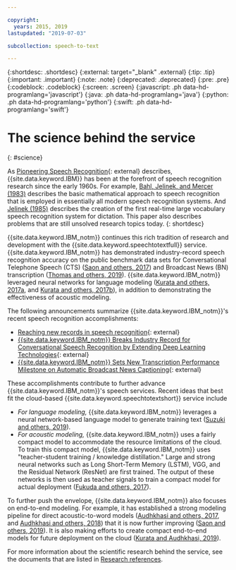```yaml
---

copyright:
  years: 2015, 2019
lastupdated: "2019-07-03"

subcollection: speech-to-text

---
```


{:shortdesc: .shortdesc}
{:external: target="_blank" .external}
{:tip: .tip}
{:important: .important}
{:note: .note}
{:deprecated: .deprecated}
{:pre: .pre}
{:codeblock: .codeblock}
{:screen: .screen}
{:javascript: .ph data-hd-programlang='javascript'}
{:java: .ph data-hd-programlang='java'}
{:python: .ph data-hd-programlang='python'}
{:swift: .ph data-hd-programlang='swift'}

# The science behind the service
{: #science}

As [Pioneering Speech Recognition](https://www.ibm.com/ibm/history/ibm100/us/en/icons/speechreco/){: external} describes, {{site.data.keyword.IBM}} has been at the forefront of speech recognition research since the early 1960s. For example, [Bahl, Jelinek, and Mercer (1983)](/docs/services/speech-to-text?topic=speech-to-text-references#bahl1983) describes the basic mathematical approach to speech recognition that is employed in essentially all modern speech recognition systems. And [Jelinek (1985)](/docs/services/speech-to-text?topic=speech-to-text-references#jelinek1985) describes the creation of the first real-time large vocabulary speech recognition system for dictation. This paper also describes problems that are still unsolved research topics today.
{: shortdesc}

{{site.data.keyword.IBM_notm}} continues this rich tradition of research and development with the {{site.data.keyword.speechtotextfull}} service. {{site.data.keyword.IBM_notm}} has demonstrated industry-record speech recognition accuracy on the public benchmark data sets for Conversational Telephone Speech (CTS) ([Saon and others, 2017](/docs/services/speech-to-text?topic=speech-to-text-references#saon2017)) and Broadcast News (BN) transcription ([Thomas and others, 2019](/docs/services/speech-to-text?topic=speech-to-text-references#thomas2019)). {{site.data.keyword.IBM_notm}} leveraged neural networks for language modeling ([Kurata and others, 2017a](/docs/services/speech-to-text?topic=speech-to-text-references#kurata2017a), and [Kurata and others, 2017b](/docs/services/speech-to-text?topic=speech-to-text-references#kurata2017a)), in addition to demonstrating the effectiveness of acoustic modeling.

The following announcements summarize {{site.data.keyword.IBM_notm}}'s recent speech recognition accomplishments:

-   [Reaching new records in speech recognition](https://www.ibm.com/blogs/watson/2017/03/reaching-new-records-in-speech-recognition/){: external}
-   [{{site.data.keyword.IBM_notm}} Breaks Industry Record for Conversational Speech Recognition by Extending Deep Learning Technologies](https://www-03.ibm.com/press/us/en/pressrelease/51790.wss){: external}
-   [{{site.data.keyword.IBM_notm}} Sets New Transcription Performance Milestone on Automatic Broadcast News Captioning](https://www.ibm.com/blogs/research/2019/05/automatic-broadcast-news-captioning/){: external}

These accomplishments contribute to further advance {{site.data.keyword.IBM_notm}}'s speech services. Recent ideas that best fit the cloud-based {{site.data.keyword.speechtotextshort}} service include

-   *For language modeling,* {{site.data.keyword.IBM_notm}} leverages a neural network-based language model to generate training text ([Suzuki and others, 2019](/docs/services/speech-to-text?topic=speech-to-text-references#suzuki2019)).
-   *For acoustic modeling,* {{site.data.keyword.IBM_notm}} uses a fairly compact model to accommodate the resource limitations of the cloud. To train this compact model, {{site.data.keyword.IBM_notm}} uses "teacher-student training / knowledge distillation." Large and strong neural networks such as Long Short-Term Memory (LSTM), VGG, and the Residual Network (ResNet) are first trained. The output of these networks is then used as teacher signals to train a compact model for actual deployment ([Fukuda and others, 2017](/docs/services/speech-to-text?topic=speech-to-text-references#fukuda2017)).

To further push the envelope, {{site.data.keyword.IBM_notm}} also focuses on end-to-end modeling. For example, it has established a strong modeling pipeline for direct acoustic-to-word models ([Audhkhasi and others, 2017](/docs/services/speech-to-text?topic=speech-to-text-references#audhkhasi2017), and [Audhkhasi and others, 2018](/docs/services/speech-to-text?topic=speech-to-text-references#audhkhasi2018)) that it is now further improving ([Saon and others, 2019](/docs/services/speech-to-text?topic=speech-to-text-references#saon2019)). It is also making efforts to create compact end-to-end models for future deployment on the cloud ([Kurata and Audhkhasi, 2019](/docs/services/speech-to-text?topic=speech-to-text-references#kurata2019)).

For more information about the scientific research behind the service, see the documents that are listed in [Research references](/docs/services/speech-to-text?topic=speech-to-text-references).
